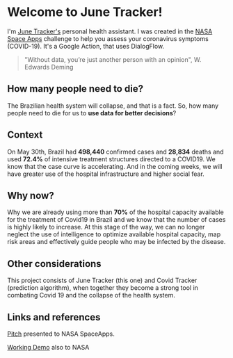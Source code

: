 
# Welcome to June Tracker!
I'm [June Tracker's](https://youtu.be/t2qYNk9TSeg) personal health assistant. I was created in the [NASA Space Apps](https://www.spaceappschallenge.org/) challenge to help you assess your coronavirus symptoms (COVID-19).
It's a Google Action, that uses DialogFlow.

> "Without data, you’re just another person with an opinion", W. Edwards Deming

## How many people need to die?
The Brazilian health system will collapse, and that is a fact.
So, how many people need to die for us to **use data for better decisions**?

## Context
On May 30th, Brazil had **498,440** confirmed cases and **28,834** deaths and used **72.4%** of intensive treatment structures directed to a COVID19. We know that the case curve is accelerating. And in the coming weeks, we will have greater use of the hospital infrastructure and higher social fear.
 
## Why now?
Why we are already using more than **70%** of the hospital capacity available for the treatment of Covid19 in Brazil and we know that the number of cases is highly likely to increase. At this stage of the way, we can no longer neglect the use of intelligence to optimize available hospital capacity, map risk areas and effectively guide people who may be infected by the disease.

## Other considerations
This project consists of June Tracker (this one) and Covid Tracker (prediction algorithm), when together they become a strong tool in combating Covid 19 and the collapse of the health system.

## Links and references
[Pitch](https://youtu.be/H1wrIt8oMVo) presented to NASA SpaceApps.

[Working Demo](https://youtu.be/H1wrIt8oMVo) also to NASA